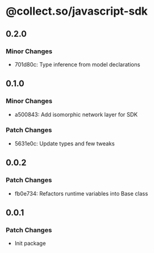 # @collect.so/javascript-sdk

## 0.2.0

### Minor Changes

- 701d80c: Type inference from model declarations

## 0.1.0

### Minor Changes

- a500843: Add isomorphic network layer for SDK

### Patch Changes

- 5631e0c: Update types and few tweaks

## 0.0.2

### Patch Changes

- fb0e734: Refactors runtime variables into Base class

## 0.0.1

### Patch Changes

- Init package
